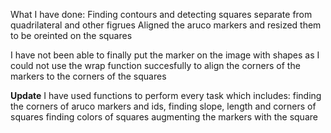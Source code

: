 What I have done:
Finding contours and detecting squares separate from quadrilateral and other figrues
Aligned the aruco markers and resized them to be oreinted on the squares

I have not been able to finally put the marker on the image with shapes as I could not use the wrap function succesfully to align the corners of the markers to the corners of the squares

**Update**
I have used functions to perform every task which includes:
finding the corners of aruco markers and ids,
finding slope, length and corners of squares
finding colors of squares
augmenting the markers with the square



